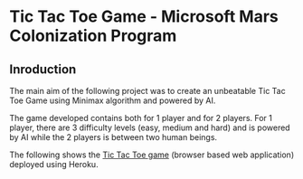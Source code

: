 # Tic Tac Toe Game - Microsoft Mars Colonization Program

## Inroduction
The main aim of the following project was to create an unbeatable Tic Tac Toe Game using Minimax algorithm and powered by AI. 

The game developed contains both for 1 player and for 2 players. For 1 player, there are 3 difficulty levels (easy, medium and hard) and is powered by AI while the 2 players is between two human beings. 

The following shows the [Tic Tac Toe game](https://tictactoe-juhi.herokuapp.com/index.html) (browser based web application) deployed using Heroku.
